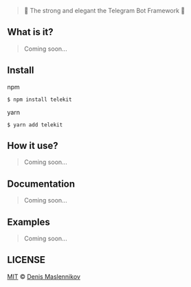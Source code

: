 > 💪 The strong and elegant the Telegram Bot Framework 🤵

## What is it?
> Coming soon...


## Install
npm
```
$ npm install telekit
```


yarn
```
$ yarn add telekit
```


## How it use?
> Coming soon...


## Documentation
> Coming soon...


## Examples
> Coming soon...


## LICENSE
[MIT](./LICENSE "The MIT License") © [Denis Maslennikov](https://github.com/nof1000 "Author")
